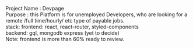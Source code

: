 Project Name : Devpage
<br/>
Purpose : this Platform is for unemployed Developers, who are looking for a remote /full time/hourly/ etc type of payable jobs.
<br/>
stack: frontend: react, react-router, styled-components
<br/>
backend: gql, mongodb express (yet to decide)
<br/>
Note: frontend is more than 60% ready to review.


